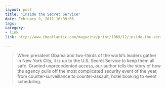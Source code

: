```yaml
---
layout: post
title: "Inside the Secret Service"
date: February 9, 2011 16:39:56
tags:
category:
- link
link: http://www.theatlantic.com/magazine/print/1969/12/inside-the-secret-service/8390/

---
```


>When president Obama and two-thirds of the world’s leaders gather in New York City, it is up to the U.S. Secret Service to keep them all safe. Granted unprecedented access, our author tells the story of how the agency pulls off the most complicated security event of the year, from counter-surveillance to counter-assault, hotel booking to event scheduling.